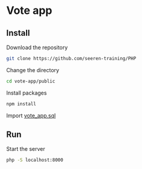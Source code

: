 # Vote app

## Install

Download the repository

```bash
git clone https://github.com/seeren-training/PHP
```

Change the directory

```bash
cd vote-app/public
```

Install packages

```bash
npm install
```

Import [vote_app.sql](./vote_app.sql)


## Run

Start the server

```bash
php -S localhost:8000
```





